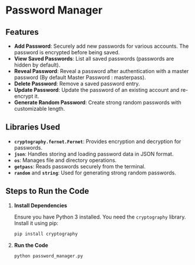 # Password Manager

## Features

- **Add Password**: Securely add new passwords for various accounts. The password is encrypted before being saved.
- **View Saved Passwords**: List all saved passwords (passwords are hidden by default).
- **Reveal Password**: Reveal a password after authentication with a master password (By default Master Password : masterpass). 
- **Delete Password**: Remove a saved password entry.
- **Update Password**: Update the password of an existing account and re-encrypt it.
- **Generate Random Password**: Create strong random passwords with customizable length.

## Libraries Used

- **`cryptography.fernet.Fernet`**: Provides encryption and decryption for passwords.
- **`json`**: Handles storing and loading password data in JSON format.
- **`os`**: Manages file and directory operations.
- **`getpass`**: Reads passwords securely from the terminal.
- **`random`** and **`string`**: Used for generating strong random passwords.

## Steps to Run the Code

1. **Install Dependencies**

   Ensure you have Python 3 installed. You need the `cryptography` library. Install it using pip:
   ```bash
   pip install cryptography

2. **Run the Code**

   ```bash
   python password_manager.py

